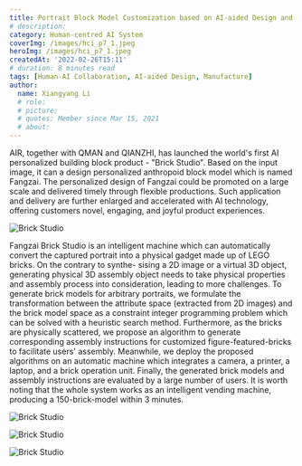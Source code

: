 ```yaml
---
title: Portrait Block Model Customization based on AI-aided Design and Manufacture
# description: 
category: Human-centred AI System
coverImg: /images/hci_p7_1.jpeg
heroImg: /images/hci_p7_1.jpeg
createdAt: '2022-02-26T15:11'
# duration: 8 minutes read
tags: [Human-AI Collaboration, AI-aided Design, Manufacture]
author:
  name: Xiangyang Li
  # role: 
  # picture: 
  # quotes: Member since Mar 15, 2021
  # about: 
---
```

AIR, together with QMAN and QIANZHI, has launched the world's first AI personalized building block product - "Brick Studio". Based on the input image, it can a design personalized anthropoid block model which is named Fangzai. The personalized design of Fangzai could be promoted on a large scale and delivered timely through flexible productions. Such application and delivery are further enlarged and accelerated with AI technology, offering customers novel, engaging, and joyful product experiences.


![Brick Studio](/images/hci_p7_2.jpg)

Fangzai Brick Studio is an intelligent machine which can automatically convert the captured portrait into a physical gadget made up of LEGO bricks. On the contrary to synthe- sising a 2D image or a virtual 3D object, generating physical 3D assembly object needs to take physical properties and assembly process into consideration, leading to more challenges. To generate brick models for arbitrary portraits, we formulate the transformation between the attribute space (extracted from 2D images) and the brick model space as a constraint integer programming problem which can be solved with a heuristic search method. Furthermore, as the bricks are physically scattered, we propose an algorithm to generate corresponding assembly instructions for customized figure-featured-bricks to facilitate users' assembly. Meanwhile, we deploy the proposed algorithms on an automatic machine which integrates a camera, a printer, a laptop, and a brick operation unit. Finally, the generated brick models and assembly instructions are evaluated by a large number of users. It is worth noting that the whole system works as an intelligent vending machine, producing a 150-brick-model within 3 minutes.


![Brick Studio](/images/hci_p7_3.jpeg)

![Brick Studio](/images/hci_p7_4.jpeg)

![Brick Studio](/images/hci_p7_5.jpeg)
